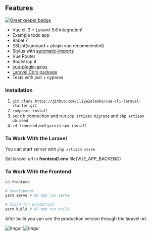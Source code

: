 ## Features

[![Greenkeeper badge](https://badges.greenkeeper.io/iliyaZelenko/vue-cli-laravel-todo.svg)](https://greenkeeper.io/)

- Vue cli 3 + Laravel 5.6 integration!
- Example todo app
- Babel 7
- ESLint(standard + plugin vue recommended)
- Stylus with [automatic-imports](https://cli.vuejs.org/guide/css.html#automatic-imports)
- Vue Router
- Bootstrap 4
- [vue-plugin-axios](https://github.com/iliyaZelenko/vue-plugin-axios)
- [Laravel Cors package](https://github.com/barryvdh/laravel-cors)
- Tests with jest + cypress

### Installation

1. `git clone https://github.com/iliyaZelenko/vue-cli-laravel-starter.git`
2. `composer install` 
3. set db connection and run `php artisan migrate` and `php artisan db:seed`
4. `cd frontend` and `yarn` or `npm install`

### To Work With the Laravel
You can start server with `php artisan serve`

Set laravel url in **frontend/.env** file(VUE_APP_BACKEND)


### To Work With the Frontend
``` sh
cd frontend

# development
yarn serve # OR npm run serve

# build for production:
yarn build # OR npm run build
```

After build you can see the production version through the laravel url.


![Imgur](https://i.imgur.com/XKjvySZ.png)
![Imgur](https://i.imgur.com/vexNbzz.png)
